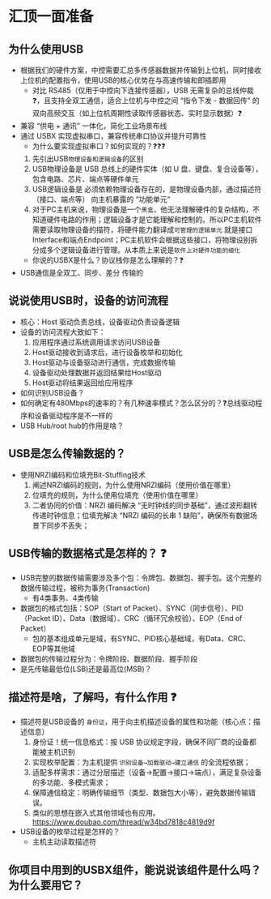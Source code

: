 # 汇顶一面准备

## 为什么使用USB

- 根据我们的硬件方案，中控需要汇总多传感器数据并传输到上位机，同时接收上位机的配置指令，使用USB的核心优势在与高速传输和即插即用
  - 对比 RS485（仅用于中控向下连接传感器），USB 无需复杂的总线仲裁❓，且支持全双工通信，适合上位机与中控之间 “指令下发 - 数据回传” 的双向高频交互（如上位机周期性读取传感器状态、实时显示数据）❓
- 兼容 “供电 + 通讯” 一体化，简化工业场景布线
- 通过 USBX 实现虚拟串口，兼容传统串口协议并提升可靠性
  - 为什么要实现虚拟串口？如何实现的？❓❓❓
  1. 先引出USB`物理设备和逻辑设备`的区别
  2. USB物理设备是 USB 总线上的硬件实体（如 U 盘、键盘、复合设备等），包含电路、芯片、端点等硬件单元
  3. USB逻辑设备是 必须依赖物理设备存在的，是物理设备内部，通过描述符（接口、端点等） 向主机暴露的 “功能单元”
  4. 对于PC主机来说，物理设备是一个`黑盒`，他无法理解硬件的复杂结构，不知道硬件电路的作用；逻辑设备才是它能理解和控制的。所以PC主机软件需要读取物理设备的描符，将硬件能力翻译成`可管理的逻辑单元`
    就是接口Interface和端点Endpoint；PC主机软件会根据这些接口，将物理设别拆分成多个逻辑设备进行管理。从本质上来说是`软件上对硬件功能的细化`
  - 你说的USBX是什么？协议栈你是怎么理解的？❓
- USB通信是全双工、同步、差分 传输的

## 说说使用USB时，设备的访问流程

- 核心：Host 驱动负责总线，设备驱动负责设备逻辑
- 设备的访问流程大致如下：
  1. 应用程序通过系统调用请求访问USB设备
  2. Host驱动接收到请求后，进行设备枚举和初始化
  3. Host驱动与设备驱动进行通信，完成数据传输
  4. 设备驱动处理数据并返回结果给Host驱动
  5. Host驱动将结果返回给应用程序
- 如何识别USB设备？
- 如何确定有480Mbps的速率的？有几种速率模式？怎么区分的？❓总线驱动程序和设备驱动程序是不一样的
- USB Hub/root hub的作用是啥？

## USB是怎么传输数据的？

- 使用NRZI编码和位填充Bit-Stuffing技术
  1. 阐述NRZI编码的规则，为什么使用NRZI编码（使用价值在哪里）
  2. 位填充的规则，为什么使用位填充（使用价值在哪里）
  3. 二者协同的价值：NRZI 编码解决 “无时钟线的同步基础”，通过波形翻转传递时钟信息；位填充解决 “NRZI 编码的长串 1 缺陷”，确保所有数据场景下同步不丢失；

## USB传输的数据格式是怎样的？      ❓

- USB完整的数据传输需要涉及多个包：令牌包、数据包、握手包。这个完整的数据传输过程，被称为事务(Transaction)
  - 有4类事务、4类传输
- 数据包的格式包括：SOP（Start of Packet）、SYNC（同步信号）、PID（Packet ID）、Data（数据域）、CRC（循环冗余校验）、EOP（End of Packet）
  - 包的基本组成单元是域，有SYNC、PID核心基础域，有Data、CRC、EOP等其他域
- 数据包的传输过程分为：令牌阶段、数据阶段、握手阶段
- 是先传输最低位(LSB)还是最高位(MSB)？

## 描述符是啥，了解吗，有什么作用   ❓

- 描述符是USB设备的 `身份证`，用于向主机描述设备的属性和功能（核心点：描述信息）
  1. 身份证！统一信息格式：按 USB 协议规定字段，确保不同厂商的设备都能被主机识别
  2. 实现枚举配置：为主机提供 `识别设备→加载驱动→建立通信` 的全流程依据；
  3. 适配多样需求：通过分层描述（设备→配置→接口→端点），满足复杂设备的多功能、多模式需求；
  4. 保障通信稳定：明确传输细节（类型、数据包大小等），避免数据传输错误。
  5. 类似的思想在嵌入式其他领域也有应用。<https://www.doubao.com/thread/w34bd7818c4819d9f>
- USB设备的枚举过程是怎样的？
  - 主机主动读取描述符

## 你项目中用到的USBX组件，能说说该组件是什么吗？为什么要用它？
